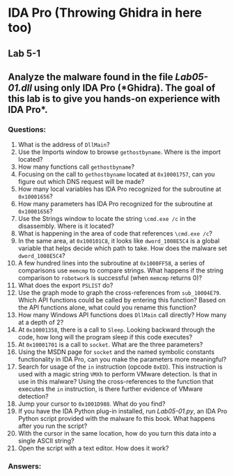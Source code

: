 # IDA Pro (Throwing Ghidra in here too)

## Lab 5-1

## Analyze the malware found in the file *Lab05-01.dll* using only IDA Pro (*Ghidra). The goal of this lab is to give you hands-on experience with IDA Pro\*.

### Questions:
1. What is the address of `DllMain`?
2. Use the Imports window to browse `gethostbyname`. Where is the import located?
3. How many functions call `gethostbyname`?
4. Focusing on the call to `gethostbyname` located at `0x10001757`, can you figure out which DNS request will be made?
5. How many local variables has IDA Pro recognized for the subroutine at `0x10001656`?
6. How many parameters has IDA Pro recognized for the subroutine at `0x10001656`?
7. Use the Strings window to locate the string `\cmd.exe /c` in the disassembly. Where is it located?
8. What is happening in the area of code that references `\cmd.exe /c`?
9. In the same area, at `0x100101C8`, it looks like `dword_1008E5C4` is a global variable that helps decide which path to take. How does the malware set `dword_1008E5C4`?
10. A few hundred lines into the subroutine at `0x1000FF58`, a series of comparisons use `memcmp` to compare strings. What happens if the string comparison to `robotwork` is successful (when `memcmp` returns 0)?
11. What does the export `PSLIST` do?
12. Use the graph mode to graph the cross-references from `sub_10004E79`. Which API functions could be called by entering this function? Based on the API functions alone, what could you rename this function?
13. How many Windows API functions does `DllMain` call directly? How many at a depth of 2?
14. At `0x10001358`, there is a call to `Sleep`. Looking backward through the code, how long will the program sleep if this code executes?
15. At `0x10001701` is a call to `socket`. What are the three parameters?
16. Using the MSDN page for `socket` and the named symbolic constants functionality in IDA Pro, can you make the parameters more meaningful?
17. Search for usage of the `in` instruction (opcode `0xED`). This instruction is used with a magic string `VMXh` to perform VMware detection. Is that in use in this malware? Using the cross-references to the function that executes the `in` instruction, is there further evidence of VMware detection?
18. Jump your cursor to `0x1001D988`. What do you find?
19. If you have the IDA Python plug-in installed, run *Lab05-01.py*, an IDA Pro Python script provided with the malware fo this book. What happens after you run the script?
20. With the cursor in the same location, how do you turn this data into a single ASCII string?
21. Open the script with a text editor. How does it work?

### Answers: